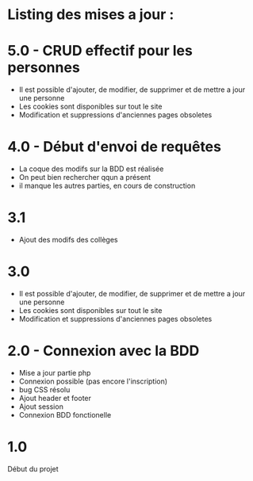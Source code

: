 # Listing des mises a jour : 

# 5.0 - CRUD effectif pour les personnes
- Il est possible d'ajouter, de modifier, de supprimer et de mettre a jour une personne
- Les cookies sont disponibles sur tout le site
- Modification et suppressions d'anciennes pages obsoletes

# 4.0 - Début d'envoi de requêtes
- La coque des modifs sur la BDD est réalisée
- On peut bien rechercher qqun a présent
- il manque les autres parties, en cours de construction

# 3.1
- Ajout des modifs des collèges

# 3.0
- Il est possible d'ajouter, de modifier, de supprimer et de mettre a jour une personne
- Les cookies sont disponibles sur tout le site
- Modification et suppressions d'anciennes pages obsoletes

# 2.0 - Connexion avec la BDD 
- Mise a jour partie php
- Connexion possible (pas encore l'inscription)
- bug CSS résolu
- Ajout header et footer
- Ajout session
- Connexion BDD fonctionelle


# 1.0
Début du projet
